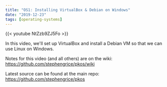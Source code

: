 ```yaml
---
title: "OS1: Installing VirtualBox & Debian on Windows"
date: "2019-12-23"
tags: [operating-systems]
---
```


{{< youtube NtZzb9ZJ5Fo >}}

In this video, we'll set up VirtualBox and install a Debian VM so that we can use Linux on Windows.

Notes for this video (and all others) are on the wiki: <https://github.com/stephengrice/pkos/wiki>

Latest source can be found at the main repo: <https://github.com/stephengrice/pkos>